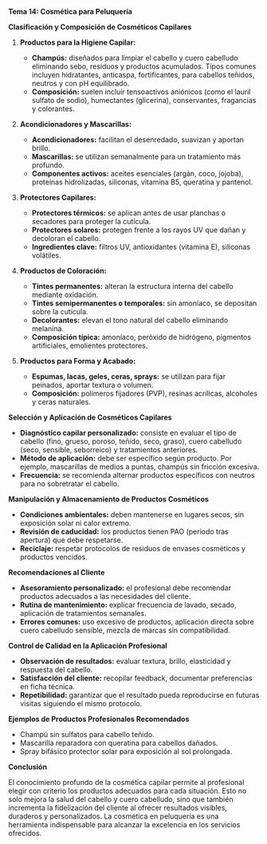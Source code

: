 **Tema 14: Cosmética para Peluquería**

**Clasificación y Composición de Cosméticos Capilares**

1. **Productos para la Higiene Capilar:**
   - **Champús:** diseñados para limpiar el cabello y cuero cabelludo eliminando sebo, residuos y productos acumulados. Tipos comunes incluyen hidratantes, anticaspa, fortificantes, para cabellos teñidos, neutros y con pH equilibrado.
   - **Composición:** suelen incluir tensoactivos aniónicos (como el lauril sulfato de sodio), humectantes (glicerina), conservantes, fragancias y colorantes.

2. **Acondicionadores y Mascarillas:**
   - **Acondicionadores:** facilitan el desenredado, suavizan y aportan brillo.
   - **Mascarillas:** se utilizan semanalmente para un tratamiento más profundo.
   - **Componentes activos:** aceites esenciales (argán, coco, jojoba), proteínas hidrolizadas, siliconas, vitamina B5, queratina y pantenol.

3. **Protectores Capilares:**
   - **Protectores térmicos:** se aplican antes de usar planchas o secadores para proteger la cutícula.
   - **Protectores solares:** protegen frente a los rayos UV que dañan y decoloran el cabello.
   - **Ingredientes clave:** filtros UV, antioxidantes (vitamina E), siliconas volátiles.

4. **Productos de Coloración:**
   - **Tintes permanentes:** alteran la estructura interna del cabello mediante oxidación.
   - **Tintes semipermanentes o temporales:** sin amoníaco, se depositan sobre la cutícula.
   - **Decolorantes:** elevan el tono natural del cabello eliminando melanina.
   - **Composición típica:** amoníaco, peróxido de hidrógeno, pigmentos artificiales, emolientes protectores.

5. **Productos para Forma y Acabado:**
   - **Espumas, lacas, geles, ceras, sprays:** se utilizan para fijar peinados, aportar textura o volumen.
   - **Composición:** polímeros fijadores (PVP), resinas acrílicas, alcoholes y ceras naturales.

**Selección y Aplicación de Cosméticos Capilares**

- **Diagnóstico capilar personalizado:** consiste en evaluar el tipo de cabello (fino, grueso, poroso, teñido, seco, graso), cuero cabelludo (seco, sensible, seborreico) y tratamientos anteriores.
- **Método de aplicación:** debe ser específico según producto. Por ejemplo, mascarillas de medios a puntas, champús sin fricción excesiva.
- **Frecuencia:** se recomienda alternar productos específicos con neutros para no sobretratar el cabello.

**Manipulación y Almacenamiento de Productos Cosméticos**

- **Condiciones ambientales:** deben mantenerse en lugares secos, sin exposición solar ni calor extremo.
- **Revisión de caducidad:** los productos tienen PAO (periodo tras apertura) que debe respetarse.
- **Reciclaje:** respetar protocolos de residuos de envases cosméticos y productos vencidos.

**Recomendaciones al Cliente**

- **Asesoramiento personalizado:** el profesional debe recomendar productos adecuados a las necesidades del cliente.
- **Rutina de mantenimiento:** explicar frecuencia de lavado, secado, aplicación de tratamientos semanales.
- **Errores comunes:** uso excesivo de productos, aplicación directa sobre cuero cabelludo sensible, mezcla de marcas sin compatibilidad.

**Control de Calidad en la Aplicación Profesional**

- **Observación de resultados:** evaluar textura, brillo, elasticidad y respuesta del cabello.
- **Satisfacción del cliente:** recopilar feedback, documentar preferencias en ficha técnica.
- **Repetibilidad:** garantizar que el resultado pueda reproducirse en futuras visitas siguiendo el mismo protocolo.

**Ejemplos de Productos Profesionales Recomendados**

- Champú sin sulfatos para cabello teñido.
- Mascarilla reparadora con queratina para cabellos dañados.
- Spray bifásico protector solar para exposición al sol prolongada.

**Conclusión**

El conocimiento profundo de la cosmética capilar permite al profesional elegir con criterio los productos adecuados para cada situación. Esto no solo mejora la salud del cabello y cuero cabelludo, sino que también incrementa la fidelización del cliente al ofrecer resultados visibles, duraderos y personalizados. La cosmética en peluquería es una herramienta indispensable para alcanzar la excelencia en los servicios ofrecidos.
